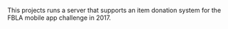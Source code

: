 This projects runs a server that supports an item donation system for the FBLA mobile app challenge in 2017.

